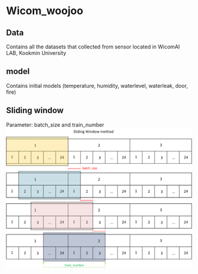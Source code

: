 # Wicom_woojoo

## Data
Contains all the datasets that collected from sensor located in WicomAI LAB, Kookmin University

## model
Contains initial models (temperature, humidity, waterlevel, waterleak, door, fire)

## Sliding window
Parameter: batch_size and train_number
![sliding_window](/docs/sliding_window.png)
